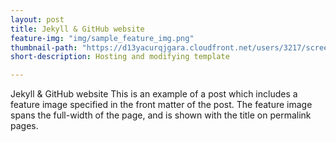 ```yaml
---
layout: post
title: Jekyll & GitHub website
feature-img: "img/sample_feature_img.png"
thumbnail-path: "https://d13yacurqjgara.cloudfront.net/users/3217/screenshots/1686132/webflow_landingpage_1x.jpg"
short-description: Hosting and modifying template

---
```

Jekyll & GitHub website
This is an example of a post which includes a feature image specified in the front matter of the post. The feature image spans the full-width of the page, and is shown with the title on permalink pages.
